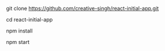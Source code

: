 git clone https://github.com/creative-singh/react-initial-app.git

cd react-initial-app

npm install

npm start
